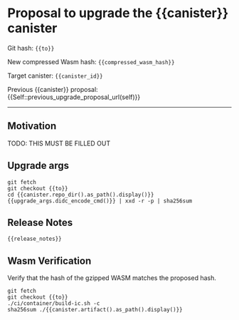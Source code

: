 # Proposal to upgrade the {{canister}} canister

Git hash: `{{to}}`

New compressed Wasm hash: `{{compressed_wasm_hash}}`

Target canister: `{{canister_id}}`

Previous {{canister}} proposal: {{Self::previous_upgrade_proposal_url(self)}}

---

## Motivation
TODO: THIS MUST BE FILLED OUT


## Upgrade args

```
git fetch
git checkout {{to}}
cd {{canister.repo_dir().as_path().display()}}
{{upgrade_args.didc_encode_cmd()}} | xxd -r -p | sha256sum
```

## Release Notes

```
{{release_notes}}
 ```

## Wasm Verification

Verify that the hash of the gzipped WASM matches the proposed hash.

```
git fetch
git checkout {{to}}
./ci/container/build-ic.sh -c
sha256sum ./{{canister.artifact().as_path().display()}}
```
